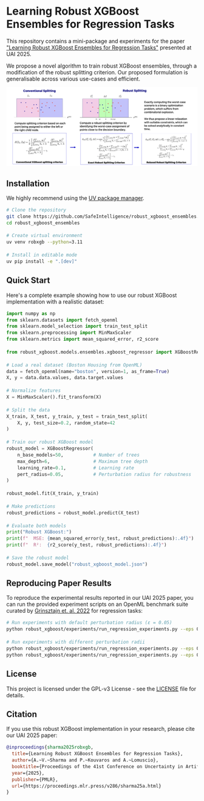 # Learning Robust XGBoost Ensembles for Regression Tasks

This repository contains a mini-package and experiments for the 
paper ["Learning Robust XGBoost Ensembles for Regression Tasks"](https://proceedings.mlr.press/v286/sharma25a.html) 
presented at UAI 2025.

We propose a novel algorithm to train robust XGBoost ensembles, 
through a modification of the robust splitting criterion. Our proposed 
formulation is generalisable across various use-cases and efficient. 

![Method Overview](assets/method_overview.png)

## Installation

We highly recommend using the [UV package manager](https://docs.astral.sh/uv/). 

```bash
# Clone the repository
git clone https://github.com/SafeIntelligence/robust_xgboost_ensembles.git
cd robust_xgboost_ensembles

# Create virtual environment
uv venv robxgb --python=3.11

# Install in editable mode
uv pip install -e ".[dev]"
```

## Quick Start

Here's a complete example showing how to use our robust XGBoost implementation with a realistic dataset:

```python
import numpy as np
from sklearn.datasets import fetch_openml
from sklearn.model_selection import train_test_split
from sklearn.preprocessing import MinMaxScaler
from sklearn.metrics import mean_squared_error, r2_score

from robust_xgboost.models.ensembles.xgboost_regressor import XGBoostRegressor

# Load a real dataset (Boston Housing from OpenML)
data = fetch_openml(name="boston", version=1, as_frame=True)
X, y = data.data.values, data.target.values

# Normalize features
X = MinMaxScaler().fit_transform(X)

# Split the data
X_train, X_test, y_train, y_test = train_test_split(
    X, y, test_size=0.2, random_state=42
)

# Train our robust XGBoost model
robust_model = XGBoostRegressor(
    n_base_models=50,           # Number of trees
    max_depth=6,                # Maximum tree depth
    learning_rate=0.1,          # Learning rate
    pert_radius=0.05,           # Perturbation radius for robustness
)

robust_model.fit(X_train, y_train)

# Make predictions
robust_predictions = robust_model.predict(X_test)

# Evaluate both models
print("Robust XGBoost:")
print(f"  MSE: {mean_squared_error(y_test, robust_predictions):.4f}")
print(f"  R²:  {r2_score(y_test, robust_predictions):.4f}")

# Save the robust model
robust_model.save_model("robust_xgboost_model.json")
```

## Reproducing Paper Results

To reproduce the experimental results reported in our UAI 2025 paper, you can run the provided experiment scripts on an OpenML benchmark suite curated by [Grinsztajn et. al. 2022](https://papers.neurips.cc/paper_files/paper/2022/file/0378c7692da36807bdec87ab043cdadc-Paper-Datasets_and_Benchmarks.pdf) for regression tasks:

```bash
# Run experiments with default perturbation radius (ε = 0.05)
python robust_xgboost/experiments/run_regression_experiments.py --eps 0.05

# Run experiments with different perturbation radii
python robust_xgboost/experiments/run_regression_experiments.py --eps 0.01
python robust_xgboost/experiments/run_regression_experiments.py --eps 0.1
```


## License

This project is licensed under the GPL-v3 License - see the [LICENSE](LICENSE) file for details.

## Citation

If you use this robust XGBoost implementation in your research, please cite our UAI 2025 paper:

```bibtex
@inproceedings{sharma2025robxgb,
  title={Learning Robust XGBoost Ensembles for Regression Tasks},
  author={A.~V.~Sharma and P.~Kouvaros and A.~Lomuscio},
  booktitle={Proceedings of the 41st Conference on Uncertainty in Artificial Intelligence (UAI)},
  year={2025},
  publisher={PMLR},
  url={https://proceedings.mlr.press/v286/sharma25a.html}
}

